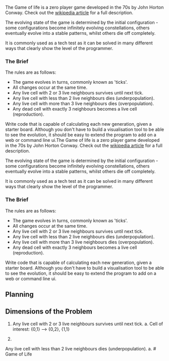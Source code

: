 The Game of life is a zero player game developed in the 70s by John Horton Conway. Check out the [wikipedia article](https://en.wikipedia.org/wiki/Conway%27s_Game_of_Life) for a full description.

The evolving state of the game is determined by the initial configuration - some configurations become infinitely evolving constellations, others eventually evolve into a stable patterns, whilst others die off completely.

It is commonly used as a tech test as it can be solved in many different ways that clearly show the level of the programmer.

### **The Brief**

The rules are as follows:

- The game evolves in turns, commonly known as 'ticks'.
- All changes occur at the same time.
- Any live cell with 2 or 3 live neighbours survives until next tick.
- Any live cell with less than 2 live neighbours dies (underpopulation).
- Any live cell with more than 3 live neighbours dies (overpopulation).
- Any dead cell with exactly 3 neighbours becomes a live cell (reproduction).

Write code that is capable of calculating each new generation, given a starter board. Although you don't have to build a visualisation tool to be able to see the evolution, it should be easy to extend the program to add on a web or command line ui.The Game of life is a zero player game developed in the 70s by John Horton Conway. Check out the [wikipedia article](https://en.wikipedia.org/wiki/Conway%27s_Game_of_Life) for a full description.

The evolving state of the game is determined by the initial configuration - some configurations become infinitely evolving constellations, others eventually evolve into a stable patterns, whilst others die off completely.

It is commonly used as a tech test as it can be solved in many different ways that clearly show the level of the programmer.

### **The Brief**

The rules are as follows:

- The game evolves in turns, commonly known as 'ticks'.
- All changes occur at the same time.
- Any live cell with 2 or 3 live neighbours survives until next tick.
- Any live cell with less than 2 live neighbours dies (underpopulation).
- Any live cell with more than 3 live neighbours dies (overpopulation).
- Any dead cell with exactly 3 neighbours becomes a live cell (reproduction).

Write code that is capable of calculating each new generation, given a starter board. Although you don't have to build a visualisation tool to be able to see the evolution, it should be easy to extend the program to add on a web or command line ui.

## Planning

## Dimensions of the Problem

1. Any live cell with 2 or 3 live neighbours survives until next tick.
  a. Cell of interest: {0,1} --> {0,2}, {1,1}

2. 

Any live cell with less than 2 live neighbours dies (underpopulation).
  a. # Game of Life
